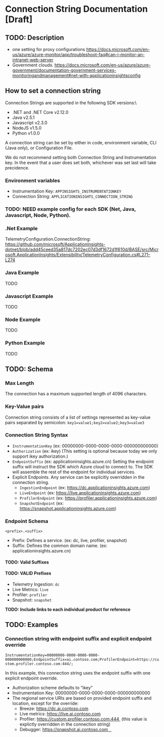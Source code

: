 # Connection String Documentation [Draft]

## TODO: Description

- one setting for proxy configurations https://docs.microsoft.com/en-us/azure/azure-monitor/app/troubleshoot-faq#can-i-monitor-an-intranet-web-server
- Government clouds. https://docs.microsoft.com/en-us/azure/azure-government/documentation-government-services-monitoringandmanagement#net-with-applicationinsightsconfig


## How to set a connection string

Connection Strings are supported in the following SDK versions:\
- .NET and .NET Core v2.12.0
- Java v2.5.1
- Javascript v2.3.0
- NodeJS v1.5.0
- Python v1.0.0

A connection string can be set by either in code, environment variable, CLI (Java only), or Configuration File.

We do not recommend setting both Connection String and Instrumentation key. In the event that a user does set both, whichever was set last will take precidence. 



### Environment variables

- Instrumentation Key: `APPINSIGHTS_INSTRUMENTATIONKEY`
- Connection String: `APPLICATIONINSIGHTS_CONNECTION_STRING`


### TODO: NEED example config for each SDK (Net, Java, Javascript, Node, Python).

### .Net Example

TelemetryConfiguration.ConnectionString: https://github.com/microsoft/ApplicationInsights-dotnet/blob/add45ceed35a817dc7202ec07d3df1672d1f610d/BASE/src/Microsoft.ApplicationInsights/Extensibility/TelemetryConfiguration.cs#L271-L274

### Java Example

TODO

### Javascript Example

TODO

### Node Example

TODO

### Python Example

TODO

## TODO: Schema

### Max Length

The connection has a maximum supported length of 4096 characters.


### Key-Value pairs

Connection string consists of a list of settings represented as key-value pairs separated by semicolon:
`key1=value1;key2=value2;key3=value3`

### Connection String Syntax

- `InstrumentationKey` (ex: 00000000-0000-0000-0000-000000000000)
- `Authorization` (ex: ikey) (This setting is optional because today we only support ikey authorization.)
- `EndpointSuffix` (ex: applicationinsights.azure.cn)
   Setting the endpoint suffix will instruct the SDK which Azure cloud to connect to. The SDK will assemble the rest of the endpoint for individual services.
- Explicit Endpoints.
  Any service can be explicitly overridden in the connection string.
   - `IngestionEndpoint` (ex: https://dc.applicationinsights.azure.com)
   - `LiveEndpoint` (ex: https://live.applicationinsights.azure.com)
   - `ProfilerEndpoint` (ex: https://profiler.applicationinsights.azure.com)
   - `SnapshotEndpoint` (ex: https://snapshot.applicationinsights.azure.com)


### Endpoint Schema

`<prefix>.<suffix>`

- Prefix: Defines a service. (ex: dc, live, profiler, snapshot)
- Suffix: Defines the common domain name. (ex: applicationinsights.azure.cn)

#### TODO: Valid Suffixes

#### TODO: VALID Prefixes

- Telemetry Ingestion: `dc`
- Live Metrics: `live`
- Profiler: `profiler`
- Snapshot: `snapshot`

**TODO: Include links to each individual product for reference**


## TODO: Examples

### Connection string with endpoint suffix and explicit endpoint override 

`InstrumentationKey=00000000-0000-0000-0000-000000000000;EndpointSuffix=ai.contoso.com;ProfilerEndpoint=https://custom.profiler.contoso.com:444/;`

In this example, this connection string uses the endpoint suffix with one explicit endpoint override.

- Authorization scheme defaults to “ikey” 
- Instrumentation Key: 00000000-0000-0000-0000-000000000000
- The regional service URIs are based on provided endpoint suffix and location, except for the override: 
   - Breeze: https://dc.ai.contoso.com
   - Live metrics: https://live.ai.contoso.com
   - Profiler: https://custom.profiler.contoso.com:444  (this value is explictly overridden in the connection string)
   - Debugger: https://snapshot.ai.contoso.com   
